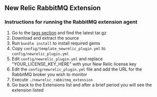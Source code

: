 ## New Relic RabbitMQ Extension

### Instructions for running the RabbitMQ extension agent

1. Go to the [tags section](https://github.com/gopivotal/newrelic_pivotal_agent/tags) and find the latest tar.gz
2. Download and extract the source
3. Run `bundle install` to install required gems
4. Copy `config/template_newrelic_plugin.yml` to `config/newrelic_plugin.yml`
5. Edit `config/newrelic_plugin.yml` and replace "YOUR_LICENSE_KEY_HERE" with your New Relic license key
6. Edit the `config/newrelic_plugin.yml` file and add the URL for the RabbitMQ broker you wish to monitor
7. Execute `./newrelic_rabbitmq_extension`
8. Go back to the Extensions list and after a brief period you will see the extension listed
